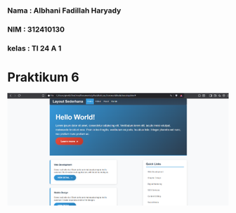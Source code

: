 ### Nama : Albhani Fadillah Haryady
### NIM : 312410130
### kelas : TI 24 A 1

# Praktikum 6

![1](gambar/1.png)

